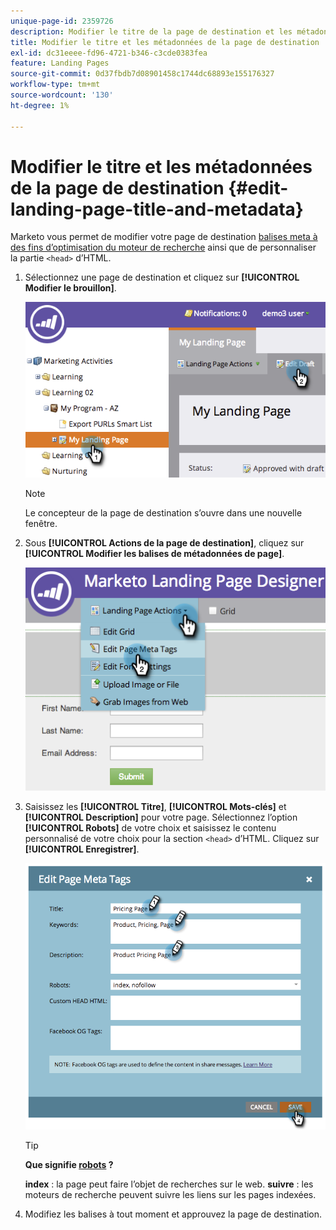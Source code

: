 ```yaml
---
unique-page-id: 2359726
description: Modifier le titre de la page de destination et les métadonnées - Documents Marketo - Documentation du produit
title: Modifier le titre et les métadonnées de la page de destination
exl-id: dc31eeee-fd96-4721-b346-c3cde0383fea
feature: Landing Pages
source-git-commit: 0d37fbdb7d08901458c1744dc68893e155176327
workflow-type: tm+mt
source-wordcount: '130'
ht-degree: 1%

---
```


# Modifier le titre et les métadonnées de la page de destination {#edit-landing-page-title-and-metadata}

Marketo vous permet de modifier votre page de destination [balises meta à des fins d’optimisation du moteur de recherche](https://www.w3schools.com/tags/tag_meta.asp) ainsi que de personnaliser la partie `<head>` d’HTML.

1. Sélectionnez une page de destination et cliquez sur **[!UICONTROL Modifier le brouillon]**.

   ![](assets/image2014-9-17-11-3a39-3a21.png)

   >[!NOTE]
   >
   >Le concepteur de la page de destination s’ouvre dans une nouvelle fenêtre.

1. Sous **[!UICONTROL Actions de la page de destination]**, cliquez sur **[!UICONTROL Modifier les balises de métadonnées de page]**.

   ![](assets/image2014-9-17-11-3a39-3a32.png)

1. Saisissez les **[!UICONTROL Titre]**, **[!UICONTROL Mots-clés]** et **[!UICONTROL Description]** pour votre page. Sélectionnez l’option **[!UICONTROL Robots]** de votre choix et saisissez le contenu personnalisé de votre choix pour la section `<head>` d’HTML. Cliquez sur **[!UICONTROL Enregistrer]**.

   ![](assets/image2014-9-17-11-3a39-3a50.png)

   >[!TIP]
   >
   >**Que signifie [robots](https://www.robotstxt.org/meta.html) ?**
   >
   >**index** : la page peut faire l’objet de recherches sur le web. **suivre** : les moteurs de recherche peuvent suivre les liens sur les pages indexées.

1. Modifiez les balises à tout moment et approuvez la page de destination.
